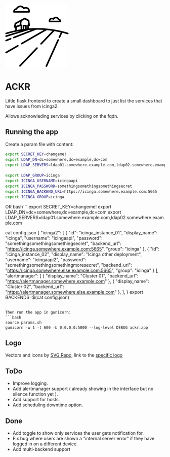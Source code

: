 ![ackr, logo](ackr/static/images/logo.png)
# ACKR

Little flask frontend to create a small dashboard to just list the services that have issues from icinga2.

Allows acknowleding services by clicking on the fqdn.

## Running the app

Create a param file with content:
```bash
export SECRET_KEY=changeme!
export LDAP_DN=dc=somewhere,dc=example,dc=com
export LDAP_SERVERS=ldap01.somewhere.example.com,ldap02.somewhere.example.com

export LDAP_GROUP=icinga
export ICINGA_USERNAME=icingaapi
export ICINGA_PASSWORD=somethingsomethingsomethingsecret
export ICINGA_BACKEND_URL=https://icinga.somewhere.example.com:5665
export ICINGA_GROUP=icinga
```

OR
bash```
export SECRET_KEY=changeme!
export LDAP_DN=dc=somewhere,dc=example,dc=com
export LDAP_SERVERS=ldap01.somewhere.example.com,ldap02.somewhere.example.com

cat config.json
{
    "icinga2": [
        {
            "id": "icinga_instance_01",
            "display_name": "Icinga",
            "username": "icingaapi",
            "password": "somethingsomethingsomethingsecret",
            "backend_url": "https://icinga.somewhere.example.com:5665",
            "group": "icinga"
        },
        {
            "id": "icinga_instance_02",
            "display_name": "Icinga other deployment",
            "username": "icingaapi2",
            "password": "somethingsomethingsomethingmoresecret",
            "backend_url": "https://icinga.somewhere.else.example.com:5665",
            "group": "icinga"
        }
    ],
   "alertmanager": [
        {
            "display_name": "Cluster 01",
            "backend_url": "https://alertmanager.somewhere.example.com"
        },
        {
            "display_name": "Cluster 02",
            "backend_url": "https://alertmanager.somewhere.else.example.com"
        },
    ],
}
export BACKENDS=$(cat config.json)
```

Then run the app in gunicorn:
```bash
source params.sh
gunicorn -w 1 -t 600 -b 0.0.0.0:5000 --log-level DEBUG ackr:app
```

## Logo

Vectors and icons by [SVG Repo](https://www.svgrepo.com), link to the [specific logo](https://www.svgrepo.com/svg/72029/field)

## ToDo

- Improve logging.
- Add alertmanager support ( already showing in the interface but no silence function yet ).
- Add support for hosts.
- Add scheduling downtime option.

## Done

- Add toggle to show only services the user gets notification for.
- Fix bug where users are shown a "internal server error" if they have logged in on a different device.
- Add multi-backend support
